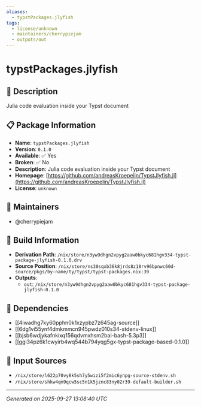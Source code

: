 ```yaml
---
aliases:
  - typstPackages.jlyfish
tags:
  - license/unknown
  - maintainers/cherrypiejam
  - outputs/out
---
```


# typstPackages.jlyfish

## 📝 Description

Julia code evaluation inside your Typst document

## 📋 Package Information

- **Name**: `typstPackages.jlyfish`
- **Version**: `0.1.0`
- **Available**: ✅ Yes
- **Broken**: ✅ No
- **Description**: Julia code evaluation inside your Typst document
- **Homepage**: [https://github.com/andreasKroepelin/TypstJlyfish.jl](https://github.com/andreasKroepelin/TypstJlyfish.jl)
- **License**: `unknown`
## 👥 Maintainers

- @cherrypiejam


## 🔧 Build Information

- **Derivation Path**: `/nix/store/n3yw9dhgn2vpyg2aaw0bkyc681hgv334-typst-package-jlyfish-0.1.0.drv`
- **Source Position**: `/nix/store/ns30sqxb36k8jrds8z18rv96bpnwc60d-source/pkgs/by-name/ty/typst/typst-packages.nix:39`
- **Outputs**:
  - `out`:  `/nix/store/n3yw9dhgn2vpyg2aaw0bkyc681hgv334-typst-package-jlyfish-0.1.0`

## 🔗 Dependencies

- [[4iwadhg7ky60pphn0k1xzypbz7z645ag-source]]
- [[6dg1vi55ynf4dmkmmcn945pwdz010s34-stdenv-linux]]
- [[bjsb6wdjykafnkixq156qdvmxhsm2bai-bash-5.3p3]]
- [[ggi34pz6k1cwyirb4wq544b794yqg5gx-typst-package-based-0.1.0]]

## 📁 Input Sources

- `/nix/store/l622p70vy8k5sh7y5wizi5f2mic6ynpg-source-stdenv.sh`
- `/nix/store/shkw4qm9qcw5sc5n1k5jznc83ny02r39-default-builder.sh`

---
*Generated on 2025-09-27 13:08:40 UTC*
